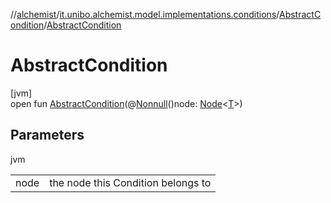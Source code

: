 //[alchemist](../../../index.md)/[it.unibo.alchemist.model.implementations.conditions](../index.md)/[AbstractCondition](index.md)/[AbstractCondition](-abstract-condition.md)

# AbstractCondition

[jvm]\
open fun [AbstractCondition](-abstract-condition.md)(@[Nonnull](https://docs.oracle.com/javase/8/docs/api/javax/annotation/Nonnull.html)()node: [Node](../../it.unibo.alchemist.model.interfaces/-node/index.md)<[T](../../it.unibo.alchemist.model.implementations.movestrategies.target/-follow-target/index.md)>)

## Parameters

jvm

| | |
|---|---|
| node | the node this Condition belongs to |
